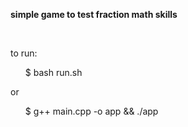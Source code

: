 <p><b>simple game to test fraction math skills</b></p>
<br>

<p>to run:</p>
<ul>$ bash run.sh</ul>
<p>or</p>
<ul>$ g++ main.cpp -o app && ./app</ul>

